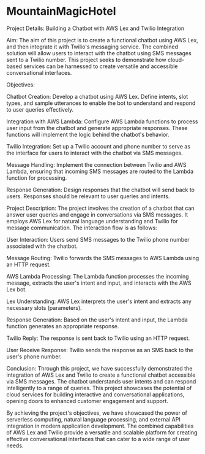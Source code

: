 # MountainMagicHotel


Project Details: Building a Chatbot with AWS Lex and Twilio Integration

Aim:
The aim of this project is to create a functional chatbot using AWS Lex, and then integrate it with Twilio's messaging service. The combined solution will allow users to interact with the chatbot using SMS messages sent to a Twilio number. This project seeks to demonstrate how cloud-based services can be harnessed to create versatile and accessible conversational interfaces.

Objectives:

Chatbot Creation: Develop a chatbot using AWS Lex. Define intents, slot types, and sample utterances to enable the bot to understand and respond to user queries effectively.

Integration with AWS Lambda: Configure AWS Lambda functions to process user input from the chatbot and generate appropriate responses. These functions will implement the logic behind the chatbot's behavior.

Twilio Integration: Set up a Twilio account and phone number to serve as the interface for users to interact with the chatbot via SMS messages.

Message Handling: Implement the connection between Twilio and AWS Lambda, ensuring that incoming SMS messages are routed to the Lambda function for processing.

Response Generation: Design responses that the chatbot will send back to users. Responses should be relevant to user queries and intents.

Project Description:
The project involves the creation of a chatbot that can answer user queries and engage in conversations via SMS messages. It employs AWS Lex for natural language understanding and Twilio for message communication. The interaction flow is as follows:

User Interaction: Users send SMS messages to the Twilio phone number associated with the chatbot.

Message Routing: Twilio forwards the SMS messages to AWS Lambda using an HTTP request.

AWS Lambda Processing: The Lambda function processes the incoming message, extracts the user's intent and input, and interacts with the AWS Lex bot.

Lex Understanding: AWS Lex interprets the user's intent and extracts any necessary slots (parameters).

Response Generation: Based on the user's intent and input, the Lambda function generates an appropriate response.

Twilio Reply: The response is sent back to Twilio using an HTTP request.

User Receive Response: Twilio sends the response as an SMS back to the user's phone number.

Conclusion:
Through this project, we have successfully demonstrated the integration of AWS Lex and Twilio to create a functional chatbot accessible via SMS messages. The chatbot understands user intents and can respond intelligently to a range of queries. This project showcases the potential of cloud services for building interactive and conversational applications, opening doors to enhanced customer engagement and support.

By achieving the project's objectives, we have showcased the power of serverless computing, natural language processing, and external API integration in modern application development. The combined capabilities of AWS Lex and Twilio provide a versatile and scalable platform for creating effective conversational interfaces that can cater to a wide range of user needs.
